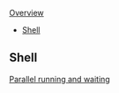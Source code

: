 [Overview](readme.md)

- [Shell](#shell)

## Shell

[Parallel running and waiting](https://hackaday.com/2021/08/16/linux-fu-walk-chew-gum/)